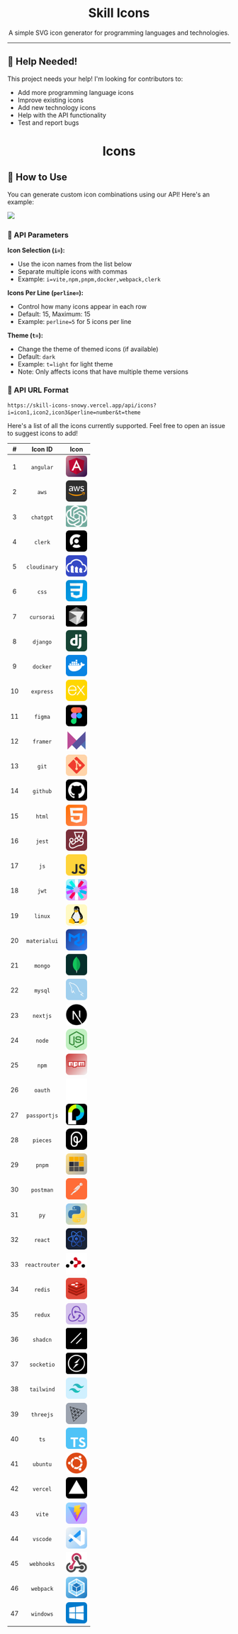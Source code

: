 <h1 align="center">Skill Icons</h1>

<p align="center">A simple SVG icon generator for programming languages and technologies.</p>

---

## 🤝 Help Needed!

This project needs your help! I'm looking for contributors to:

- Add more programming language icons
- Improve existing icons
- Add new technology icons
- Help with the API functionality
- Test and report bugs

##

<h1 align="center">Icons</h1>

## 🚀 How to Use

You can generate custom icon combinations using our API! Here's an example:

<img src="https://skill-icons-snowy.vercel.app/api/icons?i=vite,npm,pnpm,docker,webpack,clerk&perline=15&t=dark" />

### 📝 API Parameters

**Icon Selection (`i=`):**
- Use the icon names from the list below
- Separate multiple icons with commas
- Example: `i=vite,npm,pnpm,docker,webpack,clerk`

**Icons Per Line (`perline=`):**
- Control how many icons appear in each row
- Default: 15, Maximum: 15
- Example: `perline=5` for 5 icons per line

**Theme (`t=`):**
- Change the theme of themed icons (if available)
- Default: `dark`
- Example: `t=light` for light theme
- Note: Only affects icons that have multiple theme versions

### 🔗 API URL Format
```
https://skill-icons-snowy.vercel.app/api/icons?i=icon1,icon2,icon3&perline=number&t=theme
```

Here's a list of all the icons currently supported. Feel free to open an issue to suggest icons to add!

| # | Icon ID | Icon |
|:---:|:-------:|:----:|
| 1 | `angular` | <img src="public/icons/angular.svg" width="48"> |
| 2 | `aws` | <img src="public/icons/aws.svg" width="48"> |
| 3 | `chatgpt` | <img src="public/icons/chatgpt.svg" width="48"> |
| 4 | `clerk` | <img src="public/icons/clerk.svg" width="48"> |
| 5 | `cloudinary` | <img src="public/icons/cloudinary.svg" width="48"> |
| 6 | `css` | <img src="public/icons/css3.svg" width="48"> |
| 7 | `cursorai` | <img src="public/icons/cursorai.svg" width="48"> |
| 8 | `django` | <img src="public/icons/django.svg" width="48"> |
| 9 | `docker` | <img src="public/icons/docker.svg" width="48"> |
| 10 | `express` | <img src="public/icons/express.svg" width="48"> |
| 11 | `figma` | <img src="public/icons/figma.svg" width="48"> |
| 12 | `framer` | <img src="public/icons/framermotion.svg" width="48"> |
| 13 | `git` | <img src="public/icons/git.svg" width="48"> |
| 14 | `github` | <img src="public/icons/github.svg" width="48"> |
| 15 | `html` | <img src="public/icons/html5.svg" width="48"> |
| 16 | `jest` | <img src="public/icons/jest.svg" width="48"> |
| 17 | `js` | <img src="public/icons/javascript.svg" width="48"> |
| 18 | `jwt` | <img src="public/icons/jwt.svg" width="48"> |
| 19 | `linux` | <img src="public/icons/Linux.svg" width="48"> |
| 20 | `materialui` | <img src="public/icons/materialUI.svg" width="48"> |
| 21 | `mongo` | <img src="public/icons/mongodb.svg" width="48"> |
| 22 | `mysql` | <img src="public/icons/mysql.svg" width="48"> |
| 23 | `nextjs` | <img src="public/icons/nextjs.svg" width="48"> |
| 24 | `node` | <img src="public/icons/nodejs.svg" width="48"> |
| 25 | `npm` | <img src="public/icons/npm.svg" width="48"> |
| 26 | `oauth` | <img src="public/icons/OAuth.svg" width="48"> |
| 27 | `passportjs` | <img src="public/icons/passportjs.svg" width="48"> |
| 28 | `pieces` | <img src="public/icons/pieces.svg" width="48"> |
| 29 | `pnpm` | <img src="public/icons/pnpm.svg" width="48"> |
| 30 | `postman` | <img src="public/icons/postman.svg" width="48"> |
| 31 | `py` | <img src="public/icons/python.svg" width="48"> |
| 32 | `react` | <img src="public/icons/react.svg" width="48"> |
| 33 | `reactrouter` | <img src="public/icons/reactrouter.svg" width="48"> |
| 34 | `redis` | <img src="public/icons/redis.svg" width="48"> |
| 35 | `redux` | <img src="public/icons/redux.svg" width="48"> |
| 36 | `shadcn` | <img src="public/icons/shadcn.svg" width="48"> |
| 37 | `socketio` | <img src="public/icons/soketio.svg" width="48"> |
| 38 | `tailwind` | <img src="public/icons/tailwindcss.svg" width="48"> |
| 39 | `threejs` | <img src="public/icons/threejs.svg" width="48"> |
| 40 | `ts` | <img src="public/icons/typescript.svg" width="48"> |
| 41 | `ubuntu` | <img src="public/icons/Ubuntu.svg" width="48"> |
| 42 | `vercel` | <img src="public/icons/vercel.svg" width="48"> |
| 43 | `vite` | <img src="public/icons/vite.svg" width="48"> |
| 44 | `vscode` | <img src="public/icons/vsCode.svg" width="48"> |
| 45 | `webhooks` | <img src="public/icons/webhooks.svg" width="48"> |
| 46 | `webpack` | <img src="public/icons/webpack.svg" width="48"> |
| 47 | `windows` | <img src="public/icons/windows.svg" width="48"> |


